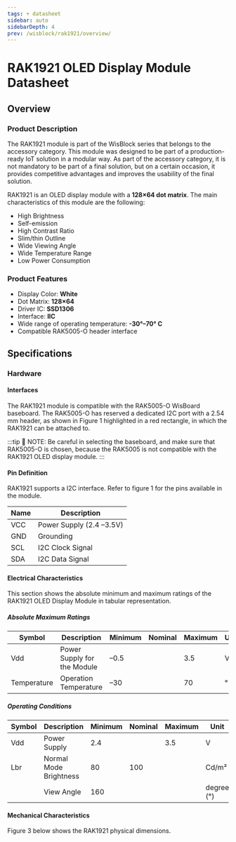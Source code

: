 ```yaml
---
tags: + datasheet
sidebar: auto
sidebarDepth: 4
prev: /wisblock/rak1921/overview/
---
```


# RAK1921 OLED Display Module Datasheet

## Overview

### Product Description

The RAK1921 module is part of the WisBlock series that belongs to the accessory category. This module was designed to be part of a production-ready IoT solution in a modular way. As part of the accessory category, it is not mandatory to be part of a final solution, but on a certain occasion, it provides competitive advantages and improves the usability of the final solution.

RAK1921 is an OLED display module with a **128×64 dot matrix**. The main characteristics of this module are the following:

- High Brightness
- Self-emission
- High Contrast Ratio
- Slim/thin Outline
- Wide Viewing Angle
- Wide Temperature Range
- Low Power Consumption

### Product Features

- Display Color: **White**
- Dot Matrix: **128×64**
- Driver IC: **SSD1306**
- Interface: **IIC**
- Wide range of operating temperature: **-30°–70° C**
- Compatible RAK5005-O header interface

## Specifications

### Hardware

#### Interfaces

The RAK1921 module is compatible with the RAK5005-O WisBoard baseboard. The RAK5005-O has reserved a dedicated I2C port with a 2.54 mm header, as shown in Figure 1 highlighted in a red rectangle, in which the RAK1921 can be attached to. 

<rk-img
  src="/assets/images/wisblock/rak1921/datasheet/interface.png"
  width="50%"
  caption="I2C pin header in the RAK5005-O"
/>



:::tip 📝 NOTE:
Be careful in selecting the baseboard, and make sure that RAK5005-O is chosen, because the RAK5005 is not compatible with the RAK1921 OLED display module.
:::

#### Pin Definition


RAK1921 supports a I2C interface. Refer to figure 1 for the pins available in the module.  

<rk-img
  src="/assets/images/wisblock/rak1921/datasheet/pin-definition.png"
  width="50%"
  caption="RAK1921 Pin Definition"
/>


| **Name** | **Description** | 
| ---- | ---- | 
| VCC | Power Supply (2.4 –3.5V) | 
| GND | Grounding | 
| SCL | I2C Clock Signal | 
| SDA | I2C Data Signal | 


#### Electrical Characteristics

This section shows the absolute minimum and maximum ratings of the RAK1921 OLED Display Module in tabular representation.

##### Absolute Maximum Ratings

| **Symbol** | **Description** | **Minimum** | **Nominal** | **Maximum** | **Unit** | 
| ---- | ---- | ---- | ---- | ---- | ---- | 
| Vdd | Power Supply for the Module | –0.5 |  | 3.5 | V | 
| Temperature | Operation Temperature | –30 |  | 70 | ° C | 


##### Operating Conditions

| **Symbol** | **Description** | **Minimum** | **Nominal** | **Maximum** | **Unit** | 
| ---- | ---- | ---- | ---- | ---- | ---- | 
| Vdd | Power Supply | 2.4 |  | 3.5 | V | 
| Lbr | Normal Mode Brightness | 80 | 100 |  | Cd/m² | 
|  | View Angle | 160 |  |  | degree (°) | 

#### Mechanical Characteristics


Figure 3 below shows the RAK1921 physical dimensions.

<rk-img
  src="/assets/images/wisblock/rak1921/datasheet/mechanical-dimensions.png"
  width="75%"
  caption="Mechanical Dimensions"
/>




